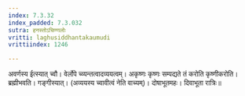```yaml
---
index: 7.3.32
index_padded: 7.3.032
sutra: हनस्तोऽचिण्णलोः
vritti: laghusiddhantakaumudi
vrittiindex: 1246

---
```

अवर्णस्य ईत्स्यात् च्वौ। वेर्लोपे च्व्यन्तत्वादव्ययत्वम्। अकृष्णः कृष्णः सम्पद्यते तं करोति कृष्णीकरोति। ब्रह्मीभवति। गङ्गीस्यात्। (अव्ययस्य च्वावीत्वं नेति वाच्यम्)। दोषाभूतमहः। दिवाभूता रात्रिः॥